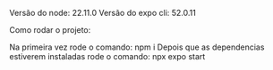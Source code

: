Versão do node: 22.11.0
Versão do expo cli: 52.0.11

Como rodar o projeto:

   Na primeira vez rode o comando: npm i
   Depois que as dependencias estiverem instaladas rode o comando: npx expo start